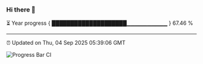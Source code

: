 ### Hi there 👋

⏳ Year progress { ████████████████████▁▁▁▁▁▁▁▁▁▁ } 67.46 %

---

⏰ Updated on Thu, 04 Sep 2025 05:39:06 GMT

![Progress Bar CI](https://github.com/IshwaranRudhara/GIT-ACTION/workflows/Progress%20Bar%20CI/badge.svg)
